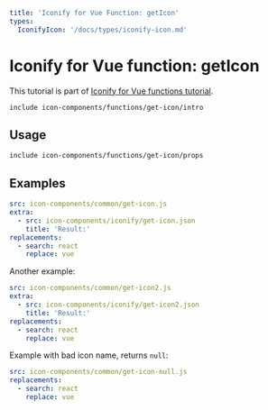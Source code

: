 ```yaml
title: 'Iconify for Vue Function: getIcon'
types:
  IconifyIcon: '/docs/types/iconify-icon.md'
```

# Iconify for Vue function: getIcon

This tutorial is part of [Iconify for Vue functions tutorial](./index.md#functions).

`include icon-components/functions/get-icon/intro`

## Usage

`include icon-components/functions/get-icon/props`

## Examples

```yaml
src: icon-components/common/get-icon.js
extra:
  - src: icon-components/iconify/get-icon.json
    title: 'Result:'
replacements:
  - search: react
    replace: vue
```

Another example:

```yaml
src: icon-components/common/get-icon2.js
extra:
  - src: icon-components/iconify/get-icon2.json
    title: 'Result:'
replacements:
  - search: react
    replace: vue
```

Example with bad icon name, returns `null`:

```yaml
src: icon-components/common/get-icon-null.js
replacements:
  - search: react
    replace: vue
```
